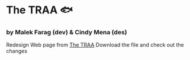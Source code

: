 # The TRAA :fish:
### by Malek Farag (dev) & Cindy Mena (des) 

Redesign Web page from [The TRAA](http://anglers.org/index.html)
Download the file and check out the changes 
